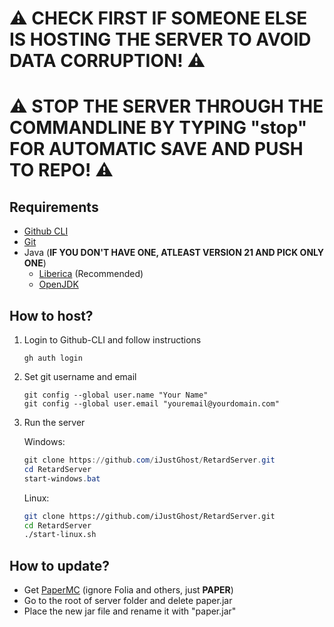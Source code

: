 # ⚠️ CHECK FIRST IF SOMEONE ELSE IS HOSTING THE SERVER TO AVOID DATA CORRUPTION! ⚠️

# ⚠️ STOP THE SERVER THROUGH THE COMMANDLINE BY TYPING "stop" FOR AUTOMATIC SAVE AND PUSH TO REPO! ⚠️

## Requirements

- [Github CLI](https://cli.github.com/)
- [Git](https://git-scm.com/downloads)
- Java (**IF YOU DON'T HAVE ONE, ATLEAST VERSION 21 AND PICK ONLY ONE**)
  - [Liberica](https://bell-sw.com/pages/downloads/#jdk-21-lts) (Recommended)
  - [OpenJDK](https://bell-sw.com/pages/downloads/#jdk-21-lts)

## How to host?

1. Login to Github-CLI and follow instructions

   ```
   gh auth login
   ```

2. Set git username and email

   ```
   git config --global user.name "Your Name"
   git config --global user.email "youremail@yourdomain.com"
   ```

3. Run the server

   Windows:

   ```powershell
   git clone https://github.com/iJustGhost/RetardServer.git
   cd RetardServer
   start-windows.bat
   ```

   Linux:

   ```bash
   git clone https://github.com/iJustGhost/RetardServer.git
   cd RetardServer
   ./start-linux.sh
   ```

## How to update?

- Get [PaperMC](https://papermc.io/downloads) (ignore Folia and others, just **PAPER**)
- Go to the root of server folder and delete paper.jar
- Place the new jar file and rename it with "paper.jar"
